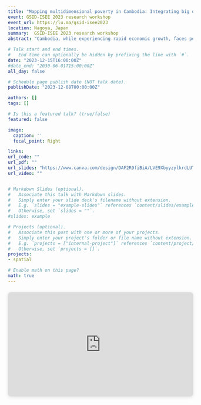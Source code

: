 ```yaml
---
title: "Mapping multidimensional poverty in Cambodia: Integrating big data, socioeconomic surveys, and machine learning"
event: GSID-ISEE 2023 research workshop  
event_url: https://lu.ma/gsid-isee2023
location: Nagoya, Japan
summary:  GSID-ISEE 2023 research workshop  
abstract: "Cambodia, while experiencing rapid economic growth, faces persistent poverty challenges, making it one of Southeast Asia's economically vulnerable nations. Addressing this requires comprehensive insights into poverty's diverse dimensions. This study combines big data, machine learning, and the Cambodia Socio-Economic Survey to analyze poverty across education, health, and living standards. It calculates deprivation probabilities across a geospatial grid. A random forest algorithm yields high predictive accuracy and identifies key predictors of poverty vulnerability. Overall, this study underscores the potential of big-earth observation data and machine learning in complementing surveys to map poverty vulnerabilities at various scales."

# Talk start and end times.
#   End time can optionally be hidden by prefixing the line with `#`.
date: "2023-12-15T16:00:00Z"
#date_end: "2030-06-01T15:00:00Z"
all_day: false

# Schedule page publish date (NOT talk date).
publishDate: "2023-12-08T00:00:00Z"

authors: []
tags: []

# Is this a featured talk? (true/false)
featured: false

image:
  caption: ''
  focal_point: Right

links:
url_code: ""
url_pdf: ""
url_slides: "https://www.canva.com/design/DAF2R9fiBiA/LVE9XbyyzylkrdLUThjqvw/view?utm_content=DAF2R9fiBiA&utm_campaign=designshare&utm_medium=link&utm_source=editor"
url_video: ""


# Markdown Slides (optional).
#   Associate this talk with Markdown slides.
#   Simply enter your slide deck's filename without extension.
#   E.g. `slides = "example-slides"` references `content/slides/example-slides.md`.
#   Otherwise, set `slides = ""`.
#slides: example

# Projects (optional).
#   Associate this post with one or more of your projects.
#   Simply enter your project's folder or file name without extension.
#   E.g. `projects = ["internal-project"]` references `content/project/deep-learning/index.md`.
#   Otherwise, set `projects = []`.
projects:
- spatial

# Enable math on this page?
math: true
---
```



<div style="position: relative; width: 100%; height: 0; padding-top: 56.2500%;
 padding-bottom: 0; box-shadow: 0 2px 8px 0 rgba(63,69,81,0.16); margin-top: 1.6em; margin-bottom: 0.9em; overflow: hidden;
 border-radius: 8px; will-change: transform;">
  <iframe loading="lazy" style="position: absolute; width: 100%; height: 100%; top: 0; left: 0; border: none; padding: 0;margin: 0;"
    src="https:&#x2F;&#x2F;www.canva.com&#x2F;design&#x2F;DAF2R9fiBiA&#x2F;view?embed" allowfullscreen="allowfullscreen" allow="fullscreen">
  </iframe>
</div>
<a href="https:&#x2F;&#x2F;www.canva.com&#x2F;design&#x2F;DAF2R9fiBiA&#x2F;view?utm_content=DAF2R9fiBiA&amp;utm_campaign=designshare&amp;utm_medium=embeds&amp;utm_source=link" target="_blank" rel="noopener"></a> 

